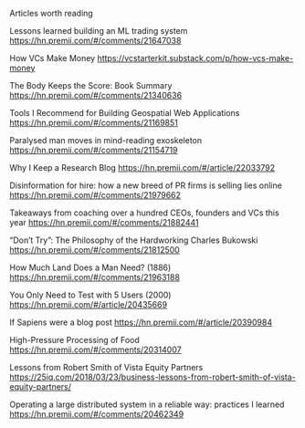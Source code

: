 Articles worth reading

Lessons learned building an ML trading system
https://hn.premii.com/#/comments/21647038


How VCs Make Money
https://vcstarterkit.substack.com/p/how-vcs-make-money

The Body Keeps the Score: Book Summary
https://hn.premii.com/#/comments/21340636

Tools I Recommend for Building Geospatial Web Applications
https://hn.premii.com/#/comments/21169851

Paralysed man moves in mind-reading exoskeleton
https://hn.premii.com/#/comments/21154719

Why I Keep a Research Blog
https://hn.premii.com/#/article/22033792

Disinformation for hire: how a new breed of PR firms is selling lies online
https://hn.premii.com/#/comments/21979662

Takeaways from coaching over a hundred CEOs, founders and VCs this year
https://hn.premii.com/#/comments/21882441

“Don’t Try”: The Philosophy of the Hardworking Charles Bukowski
https://hn.premii.com/#/comments/21812500

How Much Land Does a Man Need? (1886)
https://hn.premii.com/#/comments/21963188

You Only Need to Test with 5 Users (2000)
https://hn.premii.com/#/article/20435669

If Sapiens were a blog post
https://hn.premii.com/#/article/20390984

High-Pressure Processing of Food
https://hn.premii.com/#/comments/20314007

Lessons from Robert Smith of Vista Equity Partners
https://25iq.com/2018/03/23/business-lessons-from-robert-smith-of-vista-equity-partners/

Operating a large distributed system in a reliable way: practices I learned
https://hn.premii.com/#/comments/20462349